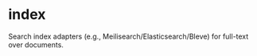 # index

Search index adapters (e.g., Meilisearch/Elasticsearch/Bleve) for full-text over documents.
